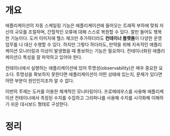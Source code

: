 <!-- Date: 2025-01-05 -->
<!-- Update Date: 2025-01-05 -->
<!-- File ID: 2f653a0f-b93e-4657-9469-092f2328b94e -->
<!-- Author: Seoyeon Jang -->

# 개요

애플리케이션의 자동 스케일링 기능은 애플리케이션에 들어오는 트래픽 부하에 맞춰 자신의 규모를 조절하며, 간헐적인 오류에 대해 스스로 복원할 수 있다.
말만 들어도 행복한 기능이다. 도커 이미지에 헬스 체크만 추가하더라도 **컨테이너 플랫폼**이 다양한 운영 업무를 나 대신 수행할 수 있다. 하지만 그렇다 하더라도,
만약을 위해 지속적인 애플리케이션 모니터링과 이상이 발생했을 때 통보하는 기능은 필요하다. 컨테이너화된 애플리케이션으 특성을 잘 파악하고 있어야 한다.

컨테이너에서 실행하는 애플리케이션에 있어 투명성(observability)은 매우 중요한 요소다. 투명성을 확보하지 못한다면 애플리케이션이 어떤 상태에 있는지, 문제가
있다면 어떤 부분이 원인인지조차 알 수 없다.

이번의 주제는 도커를 이용한 체계적인 모니터링이다. 프로메테우스를 사용해 애플리케이션 컨테이너에서 측정된 수치를 수집하고 그라파나를 사용해 수치를 시각화해
이해하기 쉬운 대시보드 형태로 구성한다.

# 정리



